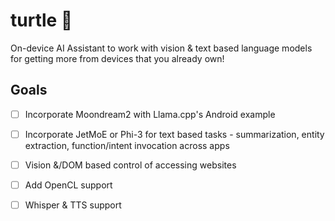 # turtle 🐢

On-device AI Assistant to work with vision & text based language models for getting more from devices that you already own!


## Goals

- [ ] Incorporate Moondream2 with Llama.cpp's Android example

- [ ] Incorporate JetMoE or Phi-3 for text based tasks - summarization, entity extraction, function/intent invocation across apps

- [ ] Vision &/DOM based control of accessing websites

- [ ] Add OpenCL support

- [ ] Whisper & TTS support
